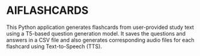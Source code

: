 # AIFLASHCARDS
This Python application generates flashcards from user-provided study text using a T5-based question generation model. It saves the questions and answers in a CSV file and also generates corresponding audio files for each flashcard using Text-to-Speech (TTS).

